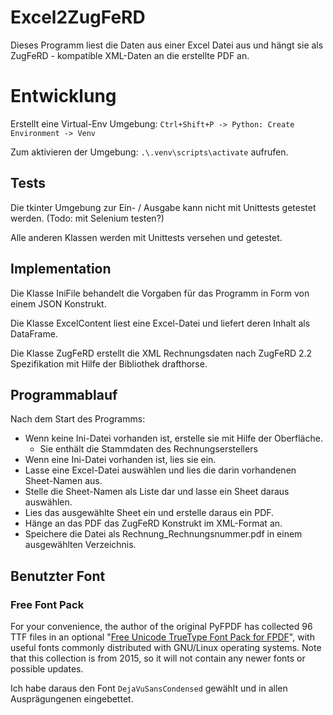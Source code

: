 # Excel2ZugFeRD

Dieses Programm liest die Daten aus einer Excel Datei aus und hängt sie als ZugFeRD - kompatible XML-Daten an die erstellte PDF an.

# Entwicklung

Erstellt eine Virtual-Env Umgebung: `Ctrl+Shift+P -> Python: Create Environment -> Venv`

Zum aktivieren der Umgebung: `.\.venv\scripts\activate` aufrufen.

## Tests

Die tkinter Umgebung zur Ein- / Ausgabe kann nicht mit Unittests getestet werden. (Todo: mit Selenium testen?)

Alle anderen Klassen werden mit Unittests versehen und getestet.

## Implementation

Die Klasse IniFile behandelt die Vorgaben für das Programm in Form von einem JSON Konstrukt.

Die Klasse ExcelContent liest eine Excel-Datei und liefert deren Inhalt als DataFrame.

Die Klasse ZugFeRD erstellt die XML Rechnungsdaten nach ZugFeRD 2.2 Spezifikation mit Hilfe der Bibliothek drafthorse.

## Programmablauf

Nach dem Start des Programms:

* Wenn keine Ini-Datei vorhanden ist, erstelle sie mit Hilfe der Oberfläche.
    * Sie enthält die Stammdaten des Rechnungserstellers
* Wenn eine Ini-Datei vorhanden ist, lies sie ein.
* Lasse eine Excel-Datei auswählen und lies die darin vorhandenen Sheet-Namen aus.
* Stelle die Sheet-Namen als Liste dar und lasse ein Sheet daraus auswählen.
* Lies das ausgewählte Sheet ein und erstelle daraus ein PDF.
* Hänge an das PDF das ZugFeRD Konstrukt im XML-Format an.
* Speichere die Datei als Rechnung_Rechnungsnummer.pdf in einem ausgewählten Verzeichnis.

## Benutzter Font

### Free Font Pack
For your convenience, the author of the original PyFPDF has collected 96 TTF files in an optional "[Free Unicode TrueType Font Pack for FPDF](https://github.com/reingart/pyfpdf/releases/download/binary/fpdf_unicode_font_pack.zip)", with useful fonts commonly distributed with GNU/Linux operating systems. Note that this collection is from 2015, so it will not contain any newer fonts or possible updates.

Ich habe daraus den Font `DejaVuSansCondensed` gewählt und in allen Ausprägungenen eingebettet.

